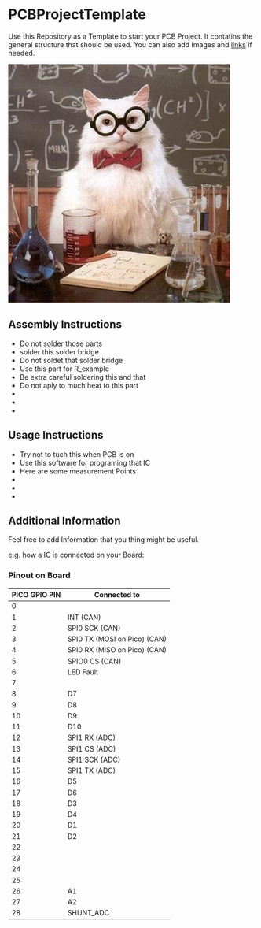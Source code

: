 # PCBProjectTemplate
Use this Repository as a Template to start your PCB Project. It contatins the general structure that should be used.
You can also add Images and [links](https://www.youtube.com/watch?v=dQw4w9WgXcQ) if needed. 

![Image](Documents/Drawings/lolcat-451x484.jpg)

## Assembly Instructions
- Do not solder those parts
- solder this solder bridge
- Do not soldet that solder bridge
- Use this part for R_example
- Be extra careful soldering this and that
- Do not aply to much heat to this part
- 
- 
- 

## Usage Instructions
- Try not to tuch this when PCB is on
- Use this software for programing that IC
- Here are some measurement Points
- 
- 
- 

## Additional Information

Feel free to add Information that you thing might be useful.

e.g. how a IC is connected on your Board:
### Pinout on Board


| PICO GPIO PIN  | Connected to |
| -------------  | ------------- |
| 0  |           |*|
| 1  |           INT (CAN)|
| 2  |           SPI0 SCK (CAN)|
| 3  |           SPI0 TX (MOSI on Pico) (CAN)|
| 4  |           SPI0 RX (MISO on Pico) (CAN)|
| 5  |           SPIO0 CS (CAN)|
| 6  |           LED Fault|
| 7  |           |*|
| 8  |           D7|
| 9  |           D8|
| 10  |          D9|
| 11  |          D10|
| 12  |          SPI1 RX (ADC)|
| 13  |          SPI1 CS (ADC)|
| 14  |          SPI1 SCK (ADC)|
| 15  |          SPI1 TX (ADC)|
| 16  |          D5|
| 17  |          D6|
| 18  |          D3|
| 19  |          D4|
| 20  |          D1|
| 21  |          D2|
| 22  |          |*|
| 23  |          |*|
| 24  |          |*|
| 25  |          |*|
| 26  |          A1|
| 27  |          A2|
| 28  |          SHUNT_ADC|


